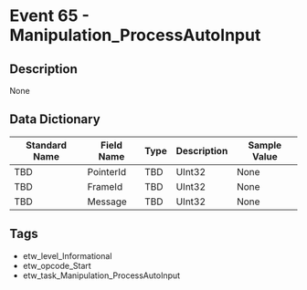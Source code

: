 # Event 65 - Manipulation_ProcessAutoInput

## Description
None

## Data Dictionary
|Standard Name|Field Name|Type|Description|Sample Value|
|---|---|---|---|---|
|TBD|PointerId|TBD|UInt32|None|None|
|TBD|FrameId|TBD|UInt32|None|None|
|TBD|Message|TBD|UInt32|None|None|

## Tags
* etw_level_Informational
* etw_opcode_Start
* etw_task_Manipulation_ProcessAutoInput